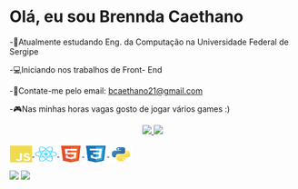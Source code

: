 # Olá, eu sou Brennda Caethano

-📘Atualmente estudando Eng. da Computação na Universidade Federal de Sergipe

-💻Iniciando nos trabalhos de Front- End

-📩Contate-me pelo email: bcaethano21@gmail.com

-🎮Nas minhas horas vagas gosto de jogar vários games :)

<div align="center">
  <a href="https://github.com/caethanoo">
  <img height="180em" src="https://github-readme-stats.vercel.app/api?username=Brennda&show_icons=true&theme=dracula&include_all_commits=true&count_private=true"/>
  <img height="180em" src="https://github-readme-stats.vercel.app/api/top-langs/?username=Brennda&layout=compact&langs_count=7&theme=dracula"/>
</div>
<div style="display: inline_block"><br>
  <img align="center" alt="Rafa-Js" height="30" width="40" src="https://raw.githubusercontent.com/devicons/devicon/master/icons/javascript/javascript-plain.svg">
  <img align="center" alt="Rafa-React" height="30" width="40" src="https://raw.githubusercontent.com/devicons/devicon/master/icons/react/react-original.svg">
  <img align="center" alt="Rafa-HTML" height="30" width="40" src="https://raw.githubusercontent.com/devicons/devicon/master/icons/html5/html5-original.svg">
  <img align="center" alt="Rafa-CSS" height="30" width="40" src="https://raw.githubusercontent.com/devicons/devicon/master/icons/css3/css3-original.svg">
  <img align="center" alt="Rafa-Python" height="30" width="40" src="https://raw.githubusercontent.com/devicons/devicon/master/icons/python/python-original.svg">
  
  
</div>

<div> 

  <a href = "mailto:bcaethanowork21@gmail.com"><img src="https://img.shields.io/badge/-Gmail-%23333?style=for-the-badge&logo=gmail&logoColor=white" target="_blank"></a>
  <a href="https://www.linkedin.com/in/brennda-caethano-003950248?lipi=urn%3Ali%3Apage%3Ad_flagship3_profile_view_base_contact_details%3BxhgfTE9oQOSzO3BEK7OBRQ%3D%3D" target="_blank"><img src="https://img.shields.io/badge/-LinkedIn-%230077B5?style=for-the-badge&logo=linkedin&logoColor=white" target="_blank"></a> 
 

</div>
